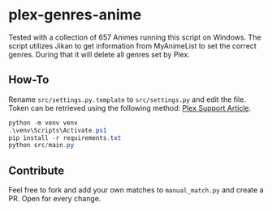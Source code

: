 # plex-genres-anime

Tested with a collection of 657 Animes running this script on Windows. The script utilizes Jikan to get information from MyAnimeList to set the correct genres. During that it will delete all genres set by Plex.

## How-To

Rename `src/settings.py.template` to `src/settings.py` and edit the file. Token can be retrieved using the following method: [Plex Support Article](https://support.plex.tv/articles/204059436-finding-an-authentication-token-x-plex-token/).

```powershell
python -m venv venv
.\venv\Scripts\Activate.ps1
pip install -r requirements.txt
python src/main.py
```

## Contribute

Feel free to fork and add your own matches to `manual_match.py` and create a PR. Open for every change.
